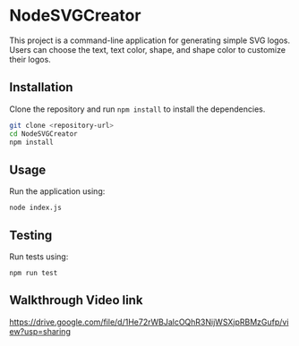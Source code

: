 # NodeSVGCreator

This project is a command-line application for generating simple SVG logos. Users can choose the text, text color, shape, and shape color to customize their logos.

## Installation

Clone the repository and run `npm install` to install the dependencies.

```bash
git clone <repository-url>
cd NodeSVGCreator
npm install 
```

## Usage 
Run the application using:

```
node index.js
```

## Testing
Run tests using:

```
npm run test
```

## Walkthrough Video link

https://drive.google.com/file/d/1He72rWBJalcOQhR3NijWSXjpRBMzGufp/view?usp=sharing

